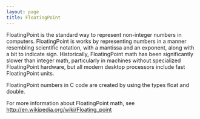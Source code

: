 ```yaml
---
layout: page
title: FloatingPoint
---
```


FloatingPoint is the standard way to represent non-integer numbers in computers. FloatingPoint is works by representing numbers in a manner resembling scientific notation, with a mantissa and an exponent, along with a bit to indicate sign. Historically, FloatingPoint math has been significantly slower than integer math, particularly in machines without specialized FloatingPoint hardware, but all modern desktop processors include fast FloatingPoint units.

FloatingPoint numbers in C code are created by using the types     float and     double.

For more information about FloatingPoint math, see http://en.wikipedia.org/wiki/Floating_point

